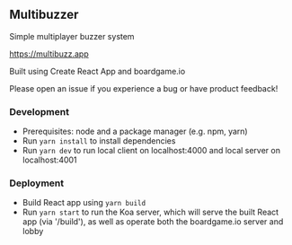 ## Multibuzzer

Simple multiplayer buzzer system

https://multibuzz.app

Built using Create React App and boardgame.io

Please open an issue if you experience a bug or have product feedback!

### Development

- Prerequisites: node and a package manager (e.g. npm, yarn)
- Run `yarn install` to install dependencies
- Run `yarn dev` to run local client on localhost:4000 and local server on localhost:4001

### Deployment

- Build React app using `yarn build`
- Run `yarn start` to run the Koa server, which will serve the built React app (via '/build'), as well as operate both the boardgame.io server and lobby
